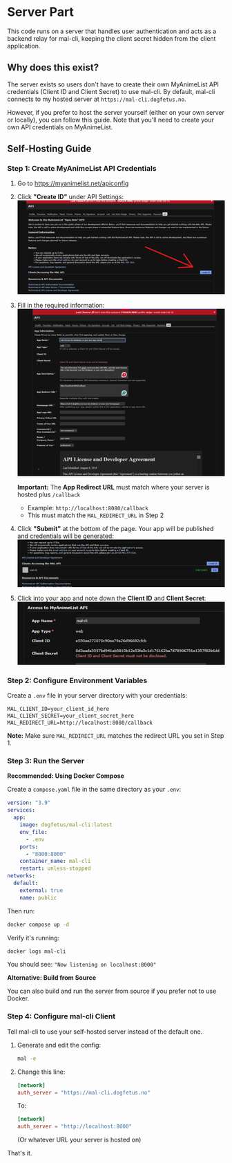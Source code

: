 # Server Part

This code runs on a server that handles user authentication and acts as a backend relay for mal-cli, keeping the client secret hidden from the client application.

## Why does this exist?

The server exists so users don't have to create their own MyAnimeList API credentials (Client ID and Client Secret) to use mal-cli. By default, mal-cli connects to my hosted server at `https://mal-cli.dogfetus.no`.

However, if you prefer to host the server yourself (either on your own server or locally), you can follow this guide. Note that you'll need to create your own API credentials on MyAnimeList.

## Self-Hosting Guide

### Step 1: Create MyAnimeList API Credentials

1. Go to https://myanimelist.net/apiconfig

2. Click **"Create ID"** under API Settings:
   ![Create ID](docs/myanimelist.png)

3. Fill in the required information:
   ![Fill information](docs/myanimelist2.png)
   
   **Important:** The **App Redirect URL** must match where your server is hosted plus `/callback`
   - Example: `http://localhost:8080/callback`
   - This must match the `MAL_REDIRECT_URL` in Step 2

4. Click **"Submit"** at the bottom of the page. Your app will be published and credentials will be generated:
   ![Published App](docs/myanimelist3.png)

5. Click into your app and note down the **Client ID** and **Client Secret**:
   ![Client Secret](docs/myanimelist4.png)

### Step 2: Configure Environment Variables

Create a `.env` file in your server directory with your credentials:

```env
MAL_CLIENT_ID=your_client_id_here
MAL_CLIENT_SECRET=your_client_secret_here
MAL_REDIRECT_URL=http://localhost:8080/callback
```

**Note:** Make sure `MAL_REDIRECT_URL` matches the redirect URL you set in Step 1.

### Step 3: Run the Server

**Recommended: Using Docker Compose**

Create a `compose.yaml` file in the same directory as your `.env`:

```yaml
version: "3.9"
services:
  app:
    image: dogfetus/mal-cli:latest 
    env_file:
      - .env
    ports:
      - "8000:8000"
    container_name: mal-cli
    restart: unless-stopped
networks:
  default:
    external: true
    name: public
```

Then run:
```bash
docker compose up -d
```

Verify it's running:
```bash
docker logs mal-cli
```

You should see: `"Now listening on localhost:8000"`

**Alternative: Build from Source**

You can also build and run the server from source if you prefer not to use Docker.

### Step 4: Configure mal-cli Client

Tell mal-cli to use your self-hosted server instead of the default one.

1. Generate and edit the config:
   ```bash
   mal -e
   ```

2. Change this line:
   ```toml
   [network]
   auth_server = "https://mal-cli.dogfetus.no"
   ```

   To:
   ```toml
   [network]
   auth_server = "http://localhost:8000"
   ```
   (Or whatever URL your server is hosted on)

That's it.
